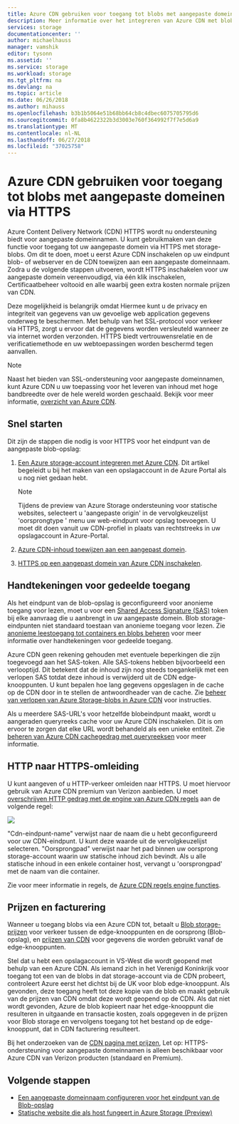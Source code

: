 ```yaml
---
title: Azure CDN gebruiken voor toegang tot blobs met aangepaste domeinen via HTTPS
description: Meer informatie over het integreren van Azure CDN met blob storage voor toegang tot blobs met aangepaste domeinen via HTTPS
services: storage
documentationcenter: ''
author: michaelhauss
manager: vamshik
editor: tysonn
ms.assetid: ''
ms.service: storage
ms.workload: storage
ms.tgt_pltfrm: na
ms.devlang: na
ms.topic: article
ms.date: 06/26/2018
ms.author: mihauss
ms.openlocfilehash: b3b1b5064e51b68bb64cb8c4dbec6075705795d6
ms.sourcegitcommit: 0fa8b4622322b3d3003e760f364992f7f7e5d6a9
ms.translationtype: MT
ms.contentlocale: nl-NL
ms.lasthandoff: 06/27/2018
ms.locfileid: "37025758"
---
```

# <a name="using-the-azure-cdn-to-access-blobs-with-custom-domains-over-https"></a>Azure CDN gebruiken voor toegang tot blobs met aangepaste domeinen via HTTPS
Azure Content Delivery Network (CDN) HTTPS wordt nu ondersteuning biedt voor aangepaste domeinnamen. U kunt gebruikmaken van deze functie voor toegang tot uw aangepaste domein via HTTPS met storage-blobs. Om dit te doen, moet u eerst Azure CDN inschakelen op uw eindpunt blob- of webserver en de CDN toewijzen aan een aangepaste domeinnaam. Zodra u de volgende stappen uitvoeren, wordt HTTPS inschakelen voor uw aangepaste domein vereenvoudigd, via één klik inschakelen, Certificaatbeheer voltooid en alle waarbij geen extra kosten normale prijzen van CDN.

Deze mogelijkheid is belangrijk omdat Hiermee kunt u de privacy en integriteit van gegevens van uw gevoelige web application gegevens onderweg te beschermen. Met behulp van het SSL-protocol voor verkeer via HTTPS, zorgt u ervoor dat de gegevens worden versleuteld wanneer ze via internet worden verzonden. HTTPS biedt vertrouwensrelatie en de verificatiemethode en uw webtoepassingen worden beschermd tegen aanvallen.

> [!NOTE]  
> Naast het bieden van SSL-ondersteuning voor aangepaste domeinnamen, kunt Azure CDN u uw toepassing voor het leveren van inhoud met hoge bandbreedte over de hele wereld worden geschaald. Bekijk voor meer informatie, [overzicht van Azure CDN](../../cdn/cdn-overview.md).

## <a name="quick-start"></a>Snel starten
Dit zijn de stappen die nodig is voor HTTPS voor het eindpunt van de aangepaste blob-opslag:

1.  [Een Azure storage-account integreren met Azure CDN](../../cdn/cdn-create-a-storage-account-with-cdn.md).
    Dit artikel begeleidt u bij het maken van een opslagaccount in de Azure Portal als u nog niet gedaan hebt.

    > [!NOTE]  
    > Tijdens de preview van Azure Storage ondersteuning voor statische websites, selecteert u 'aangepaste origin' in de vervolgkeuzelijst 'oorsprongtype ' menu uw web-eindpunt voor opslag toevoegen. U moet dit doen vanuit uw CDN-profiel in plaats van rechtstreeks in uw opslagaccount in Azure-Portal.

2.  [Azure CDN-inhoud toewijzen aan een aangepast domein](../../cdn/cdn-map-content-to-custom-domain.md).
3.  [HTTPS op een aangepast domein van Azure CDN inschakelen](../../cdn/cdn-custom-ssl.md).

## <a name="shared-access-signatures"></a>Handtekeningen voor gedeelde toegang
Als het eindpunt van de blob-opslag is geconfigureerd voor anonieme toegang voor lezen, moet u voor een [Shared Access Signature (SAS)](../common/storage-dotnet-shared-access-signature-part-1.md?toc=%2fazure%2fstorage%2fblobs%2ftoc.json) token bij elke aanvraag die u aanbrengt in uw aangepaste domein. Blob storage-eindpunten niet standaard toestaan van anonieme toegang voor lezen. Zie [anonieme leestoegang tot containers en blobs beheren](storage-manage-access-to-resources.md) voor meer informatie over handtekeningen voor gedeelde toegang.

Azure CDN geen rekening gehouden met eventuele beperkingen die zijn toegevoegd aan het SAS-token. Alle SAS-tokens hebben bijvoorbeeld een verlooptijd. Dit betekent dat de inhoud zijn nog steeds toegankelijk met een verlopen SAS totdat deze inhoud is verwijderd uit de CDN edge-knooppunten. U kunt bepalen hoe lang gegevens opgeslagen in de cache op de CDN door in te stellen de antwoordheader van de cache. Zie [beheer van verlopen van Azure Storage-blobs in Azure CDN](../../cdn/cdn-manage-expiration-of-blob-content.md) voor instructies.

Als u meerdere SAS-URL's voor hetzelfde blobeindpunt maakt, wordt u aangeraden queryreeks cache voor uw Azure CDN inschakelen. Dit is om ervoor te zorgen dat elke URL wordt behandeld als een unieke entiteit. Zie [beheren van Azure CDN cachegedrag met queryreeksen](../../cdn/cdn-query-string.md) voor meer informatie.

## <a name="http-to-https-redirection"></a>HTTP naar HTTPS-omleiding
U kunt aangeven of u HTTP-verkeer omleiden naar HTTPS. U moet hiervoor gebruik van Azure CDN premium van Verizon aanbieden. U moet [overschrijven HTTP gedrag met de engine van Azure CDN regels](../../cdn/cdn-rules-engine.md) aan de volgende regel:

![](./media/storage-https-custom-domain-cdn/redirect-to-https.png)

"Cdn-eindpunt-name" verwijst naar de naam die u hebt geconfigureerd voor uw CDN-eindpunt. U kunt deze waarde uit de vervolgkeuzelijst selecteren. "Oorsprongpad" verwijst naar het pad binnen uw oorsprong storage-account waarin uw statische inhoud zich bevindt. Als u alle statische inhoud in een enkele container host, vervangt u 'oorsprongpad' met de naam van die container.

Zie voor meer informatie in regels, de [Azure CDN regels engine functies](../../cdn/cdn-rules-engine-reference-features.md).

## <a name="pricing-and-billing"></a>Prijzen en facturering
Wanneer u toegang blobs via een Azure CDN tot, betaalt u [Blob storage-prijzen](https://azure.microsoft.com/pricing/details/storage/blobs/) voor verkeer tussen de edge-knooppunten en de oorsprong (Blob-opslag), en [prijzen van CDN](https://azure.microsoft.com/pricing/details/cdn/) voor gegevens die worden gebruikt vanaf de edge-knooppunten.

Stel dat u hebt een opslagaccount in VS-West die wordt geopend met behulp van een Azure CDN. Als iemand zich in het Verenigd Koninkrijk voor toegang tot een van de blobs in dat storage-account via de CDN probeert, controleert Azure eerst het dichtst bij de UK voor blob edge-knooppunt. Als gevonden, deze toegang heeft tot deze kopie van de blob en maakt gebruik van de prijzen van CDN omdat deze wordt geopend op de CDN. Als dat niet wordt gevonden, Azure de blob kopieert naar het edge-knooppunt die resulteren in uitgaande en transactie kosten, zoals opgegeven in de prijzen voor Blob storage en vervolgens toegang tot het bestand op de edge-knooppunt, dat in CDN facturering resulteert.

Bij het onderzoeken van de [CDN pagina met prijzen](https://azure.microsoft.com/pricing/details/cdn/), Let op: HTTPS-ondersteuning voor aangepaste domeinnamen is alleen beschikbaar voor Azure CDN van Verizon producten (standaard en Premium).

## <a name="next-steps"></a>Volgende stappen
* [Een aangepaste domeinnaam configureren voor het eindpunt van de Blob-opslag](storage-custom-domain-name.md)
* [Statische website die als host fungeert in Azure Storage (Preview)](storage-blob-static-website.md)
